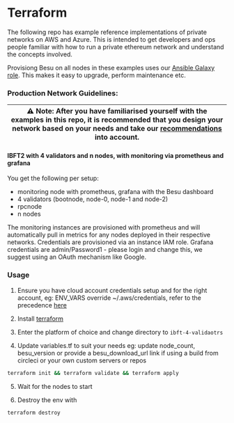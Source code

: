  
# Terraform

The following repo has example reference implementations of private networks on AWS and Azure. This is intended to get developers and ops people familiar with how to run a private ethereum network and understand the concepts involved.

Provisiong Besu on all nodes in these examples uses our [Ansible Galaxy role](https://galaxy.ansible.com/pegasyseng/hyperledger_besu). This makes it easy to upgrade, perform maintenance etc.

### Production Network Guidelines:
| ⚠️ **Note**: After you have familiarised yourself with the examples in this repo, it is recommended that you design your network based on your needs and take our [recommendations](https://besu.hyperledger.org/en/stable/HowTo/Deploy/Cloud/) into account.|
| --- |

#### IBFT2 with 4 validators and n nodes, with monitoring via prometheus and grafana
You get the following per setup:
- monitoring node with prometheus, grafana with the Besu dashboard
- 4 validators (bootnode, node-0, node-1 and node-2)
- rpcnode
- n nodes 

The monitoring instances are provisioned with prometheus and will automatically pull in metrics for any nodes deployed in their respective networks. Credentials are provisioned via an instance IAM role. 
Grafana credentials are admin/Password1 - please login and change this, we suggest using an OAuth mechanism like Google.

### Usage

1. Ensure you have cloud account credentials setup and for the right account, eg: ENV_VARS override ~/.aws/credentials, refer to the precedence [here](https://docs.aws.amazon.com/cli/latest/userguide/cli-configure-envvars.html)

2. Install [terraform](https://learn.hashicorp.com/terraform/getting-started/install.html)

3. Enter the platform of choice and change directory to `ibft-4-validaotrs`

4. Update variables.tf to suit your needs
eg: update node_count, besu_version or provide a besu_download_url link if using a build from circleci or your own custom servers or repos

```bash
terraform init && terraform validate && terraform apply
```

5. Wait for the nodes to start



6. Destroy the env with 
```bash
terraform destroy
```
